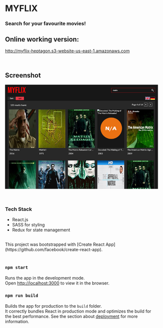 # MYFLIX

### Search for your favourite movies!

## Online working version:

http://myflix-heptagon.s3-website-us-east-1.amazonaws.com

<br />

## Screenshot

![Screenshot](./public/screenshot.jpg)

<br />

### Tech Stack

- React.js
- SASS for styling
- Redux for state management

<br />
This project was bootstrapped with [Create React App](https://github.com/facebook/create-react-app).
<br /><br />

### `npm start`

Runs the app in the development mode.\
Open [http://localhost:3000](http://localhost:3000) to view it in the browser.

### `npm run build`

Builds the app for production to the `build` folder.\
It correctly bundles React in production mode and optimizes the build for the best performance.
See the section about [deployment](https://facebook.github.io/create-react-app/docs/deployment) for more information.
<br />

